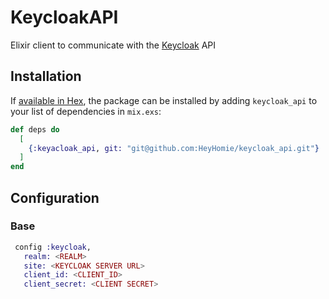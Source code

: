 # KeycloakAPI

Elixir client to communicate with the [Keycloak](http://www.keycloak.org/) API

## Installation

If [available in Hex](https://hex.pm/docs/publish), the package can be installed
by adding `keycloak_api` to your list of dependencies in `mix.exs`:

```elixir
def deps do
  [
    {:keyacloak_api, git: "git@github.com:HeyHomie/keycloak_api.git"}
  ]
end
```
 ## Configuration
 ### Base

 ```elixir
  config :keycloak,
    realm: <REALM>
    site: <KEYCLOAK SERVER URL>
    client_id: <CLIENT_ID>
    client_secret: <CLIENT SECRET>
```
